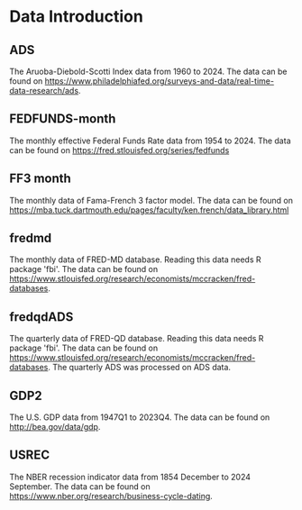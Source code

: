 # Data Introduction

## ADS
The Aruoba-Diebold-Scotti Index data from 1960 to 2024. The data can be found on https://www.philadelphiafed.org/surveys-and-data/real-time-data-research/ads.

## FEDFUNDS-month
The monthly effective Federal Funds Rate data from 1954 to 2024. The data can be found on https://fred.stlouisfed.org/series/fedfunds

## FF3 month
The monthly data of Fama-French 3 factor model. The data can be found on https://mba.tuck.dartmouth.edu/pages/faculty/ken.french/data_library.html

## fredmd
The monthly data of FRED-MD database. Reading this data needs R package 'fbi'. The data can be found on https://www.stlouisfed.org/research/economists/mccracken/fred-databases.

## fredqdADS
The quarterly data of FRED-QD database. Reading this data needs R package 'fbi'. The data can be found on https://www.stlouisfed.org/research/economists/mccracken/fred-databases. The quarterly ADS was processed on ADS data.

## GDP2
The U.S. GDP data from 1947Q1 to 2023Q4. The data can be found on http://bea.gov/data/gdp.

## USREC
The NBER recession indicator data from 1854 December to 2024 September. The data can be found on https://www.nber.org/research/business-cycle-dating.
